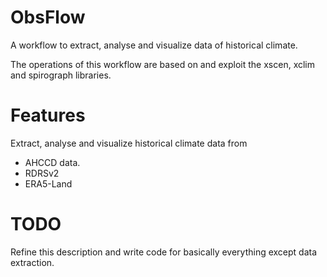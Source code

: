 # ObsFlow
A workflow to extract, analyse and visualize data of historical climate.

The operations of this workflow are based on and exploit the xscen, xclim and spirograph libraries.

# Features
Extract, analyse and visualize historical climate data from
- AHCCD data.
- RDRSv2
- ERA5-Land

# TODO
Refine this description and write code for basically everything except data extraction.




